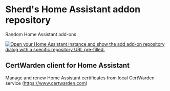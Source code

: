 # Sherd's Home Assistant addon repository

Random Home Assistant add-ons

[![Open your Home Assistant instance and show the add add-on repository dialog with a specific repository URL pre-filled.](https://my.home-assistant.io/badges/supervisor_add_addon_repository.svg)](https://my.home-assistant.io/redirect/supervisor_add_addon_repository/?repository_url=https%3A%2F%2Fgithub%2Ecom%2FSherd21%2Fha%2Daddons)

## CertWarden client for Home Assistant

Manage and renew Home Assistant certificates from local CertWarden service (https://www.certwarden.com)
